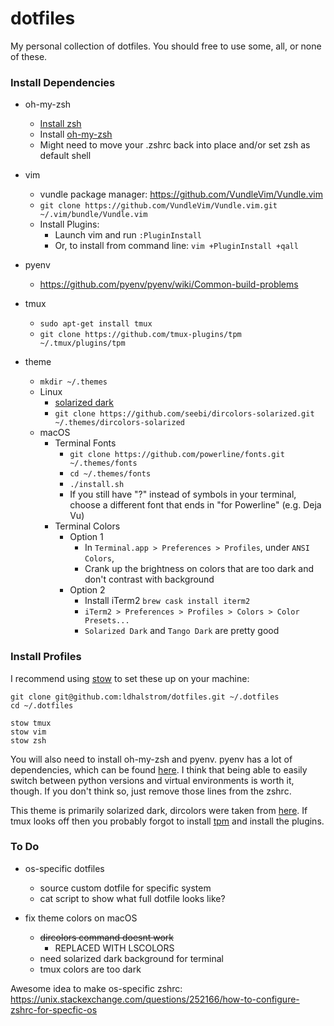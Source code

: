 # dotfiles

My personal collection of dotfiles. You should free to use some, all, or none of these.

### Install Dependencies
- oh-my-zsh
    - [Install zsh](https://github.com/ohmyzsh/ohmyzsh/wiki/Installing-ZSH)
    - Install [oh-my-zsh](https://ohmyz.sh/#install)
    - Might need to move your .zshrc back into place and/or set zsh as default shell
- vim
    - vundle package manager: https://github.com/VundleVim/Vundle.vim
    - `git clone https://github.com/VundleVim/Vundle.vim.git ~/.vim/bundle/Vundle.vim`
    - Install Plugins:
        - Launch vim and run `:PluginInstall`
        - Or, to install from command line: `vim +PluginInstall +qall`
- pyenv
    - https://github.com/pyenv/pyenv/wiki/Common-build-problems
- tmux
    - `sudo apt-get install tmux`
    - `git clone https://github.com/tmux-plugins/tpm ~/.tmux/plugins/tpm`

- theme
    - `mkdir ~/.themes`
    - Linux
        - [solarized dark](https://github.com/seebi/dircolors-solarized)
        - `git clone https://github.com/seebi/dircolors-solarized.git ~/.themes/dircolors-solarized`
    - macOS
        - Terminal Fonts
            - `git clone https://github.com/powerline/fonts.git ~/.themes/fonts`
            - `cd ~/.themes/fonts`
            - `./install.sh`
            - If you still have "?" instead of symbols in your terminal, choose a different font that ends in "for Powerline" (e.g. Deja Vu)
        - Terminal Colors
            - Option 1
                - In `Terminal.app > Preferences > Profiles`, under `ANSI Colors`,
                - Crank up the brightness on colors that are too dark and don't contrast with background
            - Option 2
                - Install iTerm2 `brew cask install iterm2`
                - `iTerm2 > Preferences > Profiles > Colors > Color Presets...`
                - `Solarized Dark` and `Tango Dark` are pretty good

### Install Profiles

I recommend using [stow](https://www.gnu.org/software/stow/) to set these up on your machine:

```
git clone git@github.com:ldhalstrom/dotfiles.git ~/.dotfiles
cd ~/.dotfiles

stow tmux
stow vim
stow zsh
```

You will also need to install oh-my-zsh and pyenv. pyenv has a lot of dependencies, which can be found [here](https://github.com/pyenv/pyenv/wiki/Common-build-problems). I think that being able to easily switch between python versions and virtual environments is worth it, though. If you don't think so, just remove those lines from the zshrc.

This theme is primarily solarized dark, dircolors were taken from [here](https://github.com/seebi/dircolors-solarized). If tmux looks off then you probably forgot to install [tpm](https://github.com/tmux-plugins/tpm) and install the plugins.

### To Do

- os-specific dotfiles
    - source custom dotfile for specific system
    - cat script to show what full dotfile looks like?

- fix theme colors on macOS
    - ~~dircolors command doesnt work~~
        - REPLACED WITH LSCOLORS
    - need solarized dark background for terminal
    - tmux colors are too dark



Awesome idea to make os-specific zshrc: https://unix.stackexchange.com/questions/252166/how-to-configure-zshrc-for-specfic-os


